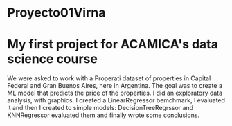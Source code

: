 # Proyecto01Virna
# My first project for ACAMICA's data science course
We were asked to work with a  Properati dataset of properties in Capital Federal
and Gran Buenos Aires, here in Argentina.
The goal was to create a ML model that predicts the price of the properties.
I did an exploratory data analysis, with graphics.
I created a LinearRegressor bemchmark, I evaluated it
and then I created to simple models: DecisionTreeRegrssor and KNNRegressor
evaluated them and finally wrote some conclusions.
